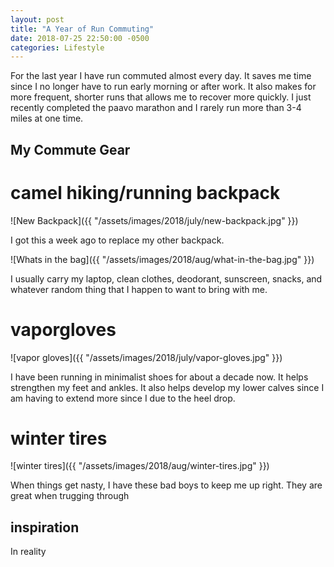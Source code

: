 ```yaml
---
layout: post
title: "A Year of Run Commuting"
date: 2018-07-25 22:50:00 -0500
categories: Lifestyle
---
```


For the last year I have run commuted almost every day.
It saves me time since I no longer have to run early morning or after work.
It also makes for more frequent, shorter runs that allows me to recover more quickly.
I just recently completed the paavo marathon and I rarely run more than 3-4 miles at one time.

## My Commute Gear
# camel hiking/running backpack 
![New Backpack]({{ "/assets/images/2018/july/new-backpack.jpg" }})

I got this a week ago to replace my other backpack. 

![Whats in the bag]({{ "/assets/images/2018/aug/what-in-the-bag.jpg" }})

I usually carry my laptop, clean clothes, deodorant, sunscreen, snacks, and whatever random thing that I happen to want to bring with me.

# vaporgloves
![vapor gloves]({{ "/assets/images/2018/july/vapor-gloves.jpg" }})

I have been running in minimalist shoes for about a decade now. 
It helps strengthen my feet and ankles. 
It also helps develop my lower calves since I am having to extend more since I due to the heel drop.

# winter tires
![winter tires]({{ "/assets/images/2018/aug/winter-tires.jpg" }})

When things get nasty, I have these bad boys to keep me up right. They are great when trugging through

## inspiration
In reality 
